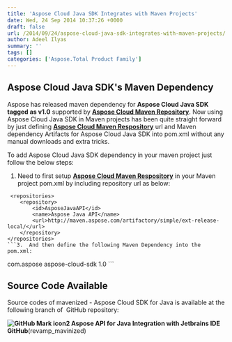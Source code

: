 ```yaml
---
title: 'Aspose Cloud Java SDK Integrates with Maven Projects'
date: Wed, 24 Sep 2014 10:37:26 +0000
draft: false
url: /2014/09/24/aspose-cloud-java-sdk-integrates-with-maven-projects/
author: Adeel Ilyas
summary: ''
tags: []
categories: ['Aspose.Total Product Family']
---
```


## Aspose Cloud Java SDK's Maven Dependency

Aspose has released maven dependency for **Aspose Cloud Java SDK** **tagged as v1.0** supported by **[Aspose Cloud Maven Repository][1]**. Now using Aspose Cloud Java SDK in Maven projects has been quite straight forward by just defining **[Aspose Cloud Maven Respository][2]** url and Maven dependency Artifacts for Aspose Cloud Java SDK into pom.xml without any manual downloads and extra tricks.

To add Aspose Cloud Java SDK dependency in your maven project just follow the below steps:

1.  Need to first setup **[Aspose Cloud Maven Respository][3]** in your Maven project pom.xml by including repository url as below:
```
 <repositories>
    <repository>
        <id>AsposeJavaAPI</id>
        <name>Aspose Java API</name>
        <url>http://maven.aspose.com/artifactory/simple/ext-release-local/</url>
    </repository>
</repositories> 
```3.  And then define the following Maven Dependency into the pom.xml:
```
 <dependency>
    <groupId>com.aspose</groupId>
    <artifactId>aspose-cloud-sdk</artifactId>
    <version>1.0</version>
</dependency>
```

## Source Code Available

Source codes of mavenized - Aspose Cloud SDK for Java is available at the following branch of  GitHub repository:

 **![GitHub Mark icon2 Aspose API for Java Integration with Jetbrains IDE][4] GitHub**(revamp\_mavinized)




[1]: http://maven.aspose.com/artifactory/webapp/browserepo.html?6&pathId=ext-release-local:com/aspose/aspose-cloud-sdk/1.0/aspose-cloud-sdk-1.0.jar
[2]: http://maven.aspose.com/artifactory/webapp/home.html
[3]: http://maven.aspose.com/artifactory/webapp/home.html
[4]: https://blog.aspose.com/wp-content/uploads/sites/2/2013/12/GitHub-Mark-icon2.png "GitHub-Mark-icon"




